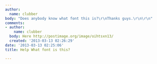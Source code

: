 ```yaml
---
author:
  name: clubber
body: "Does anybody know what font this is?\r\nThanks guys.\r\n\r\n"
comments:
- author:
    name: clubber
  body: Here http://postimage.org/image/oihtsxn13/
  created: '2013-03-13 02:26:29'
date: '2013-03-13 02:25:06'
title: Help What font is this?

---
```

